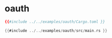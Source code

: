 # oauth

```toml
{{#include ../../examples/oauth/Cargo.toml }}
```

```rust
{{#include ../../examples/oauth/src/main.rs }}
```



